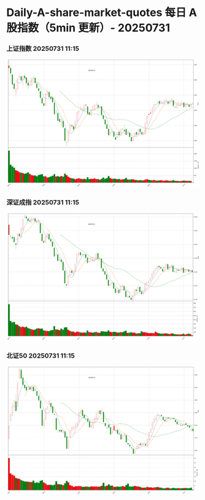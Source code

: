 
# Daily-A-share-market-quotes 每日 A 股指数（5min 更新）- 20250731

### 上证指数 20250731 11:15
![](./fig/2025/7/20250731-sh000001.png)

### 深证成指 20250731 11:15
![](./fig/2025/7/20250731-sz399001.png)

### 北证50 20250731 11:15
![](./fig/2025/7/20250731-bj899050.png)
